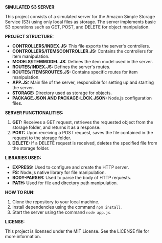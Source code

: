 **SIMULATED S3 SERVER**

This project consists of a simulated server for the Amazon Simple Storage Service (S3) using only local files as storage. The server implements basic S3 operations such as GET, POST, and DELETE for object manipulation.

**PROJECT STRUCTURE:**

- **CONTROLLERS/INDEX.JS:** This file exports the server's controllers.
- **CONTROLLERS/ITEMSCONTROLLER.JS:** Contains the controllers for item manipulation.
- **MODELS/ITEMMODEL.JS:** Defines the item model used in the server.
- **ROUTES/INDEX.JS:** Defines the server's routes.
- **ROUTES/ITEMSROUTES.JS:** Contains specific routes for item manipulation.
- **APP.JS:** Main file of the server, responsible for setting up and starting the server.
- **STORAGE:** Directory used as storage for objects.
- **PACKAGE.JSON AND PACKAGE-LOCK.JSON:** Node.js configuration files.

**SERVER FUNCTIONALITIES:**

1. **GET:** Receives a GET request, retrieves the requested object from the storage folder, and returns it as a response.
2. **POST:** Upon receiving a POST request, saves the file contained in the request to the storage folder.
3. **DELETE:** If a DELETE request is received, deletes the specified file from the storage folder.

**LIBRARIES USED:**

- **EXPRESS:** Used to configure and create the HTTP server.
- **FS:** Node.js native library for file manipulation.
- **BODY-PARSER:** Used to parse the body of HTTP requests.
- **PATH:** Used for file and directory path manipulation.

**HOW TO RUN:**

1. Clone the repository to your local machine.
2. Install dependencies using the command `npm install`.
3. Start the server using the command `node app.js`.

**LICENSE:**

This project is licensed under the MIT License. See the LICENSE file for more information.
